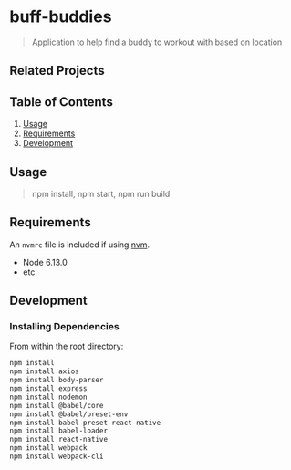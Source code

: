 # buff-buddies

> Application to help find a buddy to workout with based on location

## Related Projects

## Table of Contents

1. [Usage](#Usage)
1. [Requirements](#requirements)
1. [Development](#development)

## Usage

> npm install, npm start, npm run build

## Requirements

An `nvmrc` file is included if using [nvm](https://github.com/creationix/nvm).

- Node 6.13.0
- etc

## Development

### Installing Dependencies

From within the root directory:

```sh
npm install
npm install axios
npm install body-parser
npm install express
npm install nodemon
npm install @babel/core
npm install @babel/preset-env
npm install babel-preset-react-native
npm install babel-loader
npm install react-native
npm install webpack
npm install webpack-cli
```
